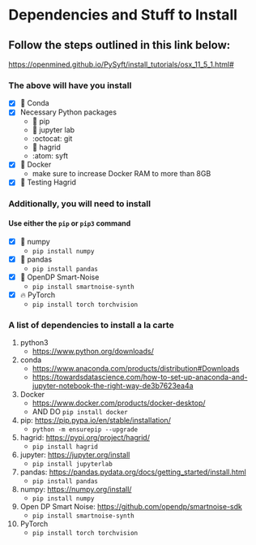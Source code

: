 # Dependencies and Stuff to Install

## Follow the steps outlined in this link below:
https://openmined.github.io/PySyft/install_tutorials/osx_11_5_1.html#
### The above will have you install
- [x] :snake: Conda
- [x] Necessary Python packages
    * :snake: pip
    * :snake: jupyter lab
    * :octocat: git
    * :crystal_ball: hagrid
    * :atom: syft
- [x] :whale: Docker
    * make sure to increase Docker RAM to more than 8GB
- [x] :crystal_ball: Testing Hagrid

### Additionally, you will need to install
#### Use either the `pip` or `pip3` command
- [x] :snake: numpy
    * `pip install numpy`
- [x] :panda_face: pandas
    * `pip install pandas`
- [x] :dna: OpenDP Smart-Noise
    * `pip install smartnoise-synth`
- [x] :fire: PyTorch
    * `pip install torch torchvision`


### A list of dependencies to install a la carte

1. python3
    * https://www.python.org/downloads/
2. conda
    * https://www.anaconda.com/products/distribution#Downloads
    * https://towardsdatascience.com/how-to-set-up-anaconda-and-jupyter-notebook-the-right-way-de3b7623ea4a
3. Docker
    * https://www.docker.com/products/docker-desktop/
    * AND DO `pip install docker`
4. pip: https://pip.pypa.io/en/stable/installation/
    * `python -m ensurepip --upgrade`
5. hagrid: https://pypi.org/project/hagrid/
    * `pip install hagrid`
6. jupyter: https://jupyter.org/install
    * `pip install jupyterlab`
7. pandas: https://pandas.pydata.org/docs/getting_started/install.html
    * `pip install pandas`
8. numpy: https://numpy.org/install/
    * `pip install numpy`
9. Open DP Smart Noise: https://github.com/opendp/smartnoise-sdk
    * `pip install smartnoise-synth`
10. PyTorch
    * `pip install torch torchvision`

